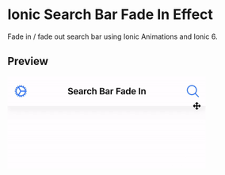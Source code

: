 # Ionic Search Bar Fade In Effect

Fade in / fade out search bar using Ionic Animations and Ionic 6.

## Preview

<img src="https://github.com/learn-ionic/ionic-search-bar-fade-in/blob/main/_preview/preview_normal_speed.gif?raw=true" width="400px"/>
